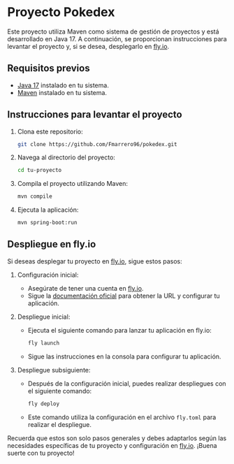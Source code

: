 # Proyecto Pokedex

Este proyecto utiliza Maven como sistema de gestión de proyectos y está desarrollado en Java 17. A continuación, se proporcionan instrucciones para levantar el proyecto y, si se desea, desplegarlo en [fly.io](https://fly.io).

## Requisitos previos

- [Java 17](https://www.oracle.com/java/technologies/javase-jdk17-downloads.html) instalado en tu sistema.
- [Maven](https://maven.apache.org/download.cgi) instalado en tu sistema.

## Instrucciones para levantar el proyecto

1. Clona este repositorio:

    ```bash
    git clone https://github.com/Fmarrero96/pokedex.git
    ```

2. Navega al directorio del proyecto:

    ```bash
    cd tu-proyecto
    ```

3. Compila el proyecto utilizando Maven:

    ```bash
    mvn compile
    ```

4. Ejecuta la aplicación:

    ```bash
    mvn spring-boot:run
    ```


## Despliegue en fly.io

Si deseas desplegar tu proyecto en [fly.io](https://fly.io), sigue estos pasos:

1. Configuración inicial:
   
   - Asegúrate de tener una cuenta en [fly.io](https://fly.io).
   - Sigue la [documentación oficial](https://fly.io/docs/hands-on/) para obtener la URL y configurar tu aplicación.

2. Despliegue inicial:

   - Ejecuta el siguiente comando para lanzar tu aplicación en fly.io:

     ```bash
     fly launch
     ```

   - Sigue las instrucciones en la consola para configurar tu aplicación.

3. Despliegue subsiguiente:

   - Después de la configuración inicial, puedes realizar despliegues con el siguiente comando:

     ```bash
     fly deploy
     ```

   - Este comando utiliza la configuración en el archivo `fly.toml` para realizar el despliegue.

Recuerda que estos son solo pasos generales y debes adaptarlos según las necesidades específicas de tu proyecto y configuración en [fly.io](https://fly.io). ¡Buena suerte con tu proyecto!
